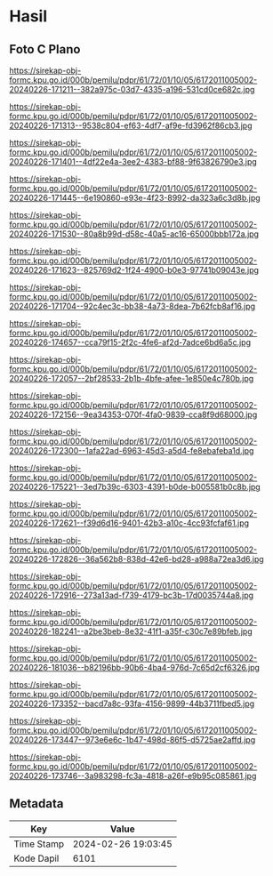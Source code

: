 # Hasil

## Foto C Plano

https://sirekap-obj-formc.kpu.go.id/000b/pemilu/pdpr/61/72/01/10/05/6172011005002-20240226-171211--382a975c-03d7-4335-a196-531cd0ce682c.jpg

https://sirekap-obj-formc.kpu.go.id/000b/pemilu/pdpr/61/72/01/10/05/6172011005002-20240226-171313--9538c804-ef63-4df7-af9e-fd3962f86cb3.jpg

https://sirekap-obj-formc.kpu.go.id/000b/pemilu/pdpr/61/72/01/10/05/6172011005002-20240226-171401--4df22e4a-3ee2-4383-bf88-9f63826790e3.jpg

https://sirekap-obj-formc.kpu.go.id/000b/pemilu/pdpr/61/72/01/10/05/6172011005002-20240226-171445--6e190860-e93e-4f23-8992-da323a6c3d8b.jpg

https://sirekap-obj-formc.kpu.go.id/000b/pemilu/pdpr/61/72/01/10/05/6172011005002-20240226-171530--80a8b99d-d58c-40a5-ac16-65000bbb172a.jpg

https://sirekap-obj-formc.kpu.go.id/000b/pemilu/pdpr/61/72/01/10/05/6172011005002-20240226-171623--825769d2-1f24-4900-b0e3-97741b09043e.jpg

https://sirekap-obj-formc.kpu.go.id/000b/pemilu/pdpr/61/72/01/10/05/6172011005002-20240226-171704--92c4ec3c-bb38-4a73-8dea-7b62fcb8af16.jpg

https://sirekap-obj-formc.kpu.go.id/000b/pemilu/pdpr/61/72/01/10/05/6172011005002-20240226-174657--cca79f15-2f2c-4fe6-af2d-7adce6bd6a5c.jpg

https://sirekap-obj-formc.kpu.go.id/000b/pemilu/pdpr/61/72/01/10/05/6172011005002-20240226-172057--2bf28533-2b1b-4bfe-afee-1e850e4c780b.jpg

https://sirekap-obj-formc.kpu.go.id/000b/pemilu/pdpr/61/72/01/10/05/6172011005002-20240226-172156--9ea34353-070f-4fa0-9839-cca8f9d68000.jpg

https://sirekap-obj-formc.kpu.go.id/000b/pemilu/pdpr/61/72/01/10/05/6172011005002-20240226-172300--1afa22ad-6963-45d3-a5d4-fe8ebafeba1d.jpg

https://sirekap-obj-formc.kpu.go.id/000b/pemilu/pdpr/61/72/01/10/05/6172011005002-20240226-175221--3ed7b39c-6303-4391-b0de-b005581b0c8b.jpg

https://sirekap-obj-formc.kpu.go.id/000b/pemilu/pdpr/61/72/01/10/05/6172011005002-20240226-172621--f39d6d16-9401-42b3-a10c-4cc93fcfaf61.jpg

https://sirekap-obj-formc.kpu.go.id/000b/pemilu/pdpr/61/72/01/10/05/6172011005002-20240226-172826--36a562b8-838d-42e6-bd28-a988a72ea3d6.jpg

https://sirekap-obj-formc.kpu.go.id/000b/pemilu/pdpr/61/72/01/10/05/6172011005002-20240226-172916--273a13ad-f739-4179-bc3b-17d0035744a8.jpg

https://sirekap-obj-formc.kpu.go.id/000b/pemilu/pdpr/61/72/01/10/05/6172011005002-20240226-182241--a2be3beb-8e32-41f1-a35f-c30c7e89bfeb.jpg

https://sirekap-obj-formc.kpu.go.id/000b/pemilu/pdpr/61/72/01/10/05/6172011005002-20240226-181036--b82196bb-90b6-4ba4-976d-7c65d2cf6326.jpg

https://sirekap-obj-formc.kpu.go.id/000b/pemilu/pdpr/61/72/01/10/05/6172011005002-20240226-173352--bacd7a8c-93fa-4156-9899-44b3711fbed5.jpg

https://sirekap-obj-formc.kpu.go.id/000b/pemilu/pdpr/61/72/01/10/05/6172011005002-20240226-173447--973e6e6c-1b47-498d-86f5-d5725ae2affd.jpg

https://sirekap-obj-formc.kpu.go.id/000b/pemilu/pdpr/61/72/01/10/05/6172011005002-20240226-173746--3a983298-fc3a-4818-a26f-e9b95c085861.jpg


## Metadata

| Key        | Value               |
| ---------- | ------------------- |
| Time Stamp | 2024-02-26 19:03:45 |
| Kode Dapil | 6101                |




